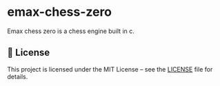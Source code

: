 # emax-chess-zero

Emax chess zero is a chess engine built in c.

## 📄 License

This project is licensed under the MIT License – see the [LICENSE](./LICENSE) file for details.
